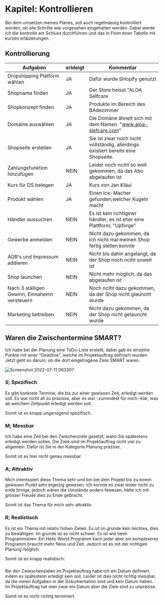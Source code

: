 # Kapitel: Kontrollieren
Bei dem umsetzen meines Planes, soll auch regelmässig kontrolliert werden, ob alle Schritte wie vorgesehen eingehalten werden. Dabei werde ich die kontrolle am Schluss durchführen und das in From einer Tabelle mit kurzen erläuterungen.

## Kontrollierung

| Aufgaben         | erldeigt |  Kommentar | 
| -------------- | - | - |
| Dropshipping Platform wählen   | JA  |Dafür wurde SHopify genutzt   |  
| Shopname finden  | JA  |Der Store heisst "ALOA Selfcare   |    
| Shopkonzept finden  | JA  |Produkte im Bereich des BAdezimmer   |   
| Domaine auswählen | JA  | Die Domäne ähnelt sich mit dem Namen. "www.aloa-slefcare.com"   |   
| Shopseite erstellen | JA  |Sie ist zwar noch nicht vollständig, allerdings existiert bereits eine Shopseite.  |  
| Zahlungsfunktion hinzufügen | NEIN  |Leider noch nciht so weit gekommen, da das Abo abgelaufen ist   |   
| Kurs für DS belegen | JA  |Kurs von Jan Kläui   |   
| Produkt wählen | JA  |Einen Ice-Macher  gefunden,welcher Kugeln macht |   
| Händler aussuchen | NEIN  | Es ist kein richtigewr händler, es ist eher eine Plattform; "Upforge"   |   
| Gewerbe anmelden | NEIN  |Nicht dazu gekommen, da ich nicht mal meinen Shop fertig stellen konnte   |   
| AGB's und Impressum addieren |NEIN   |Nicht bis dahin angelangt, da der Shop noch nciht soweit ist   |   
| Shop launchen |NEIN   |Nicht mehr möglich, da das abgelaufen ist   |   
| Nach 3 ställigen Gewinn, Einnahemn versteuern |NEIN   |Noch nciht dazu gekommen, da der Shop nicht glauncht wurde   |   
| Marketing betreiben |NEIN   |Nicht dazu gekommen, da der Shop nicht gelauncht wurde   |   

## Waren die Zwischentermine SMART?

Ich habe bei der Planung eine ToDo-Liste erstellt, dabei gab es einzelne Punkte mit einer "Deadline", welche im Projektauftrag definiert wurden. Jetzt geht es darum, ob die dort eingetragene Ziele SMART waren.

![Screenshot 2022-07-11 063307](https://user-images.githubusercontent.com/90186208/178189146-5607d0a9-af42-4aa8-b683-94dfeace51e0.png)

### S; Spezifisch

Es gibt konkrete Termine, die bis zur einer gewissen Zeit, erledigt werden soll. Es war nicht all zu präzisse, aber es war -zumindest für mich- klar, was ab welchem Zeitpunkt erledigt werden soll.

Somit ist es knapp ungenügend spezifisch.

### M; Messbar

Ich habe eine Zeit bei den Zwischenziele gesetzt, wann Sie spätestens erledigt werden sollen. Die Ziele sind im Projektauftrag nicht viel zu allgemein. Dafür ist Sie in der Kategorie Planung präziser.

Somit ist es hier nicht genau messbar.

### A; Attraktiv

Mich interessiert diese Thema sehr und bin bei dem Projekt bis zu einem gewissen Punkt sehr ergeizig gewesen. Ich konnte es zwar leider nicht zu ende bringe, jedoch wären die Umstände anders fewesen, hätte ich mit grosser Freude dies zu Ende gebracht.

Somit ist das Thema für mich sehr attraktiv

### R; Realistisch

Es ist ein Thema mit relativ hohen Zielen. Es ist im grunde kein leichtes, dies zu bewältigen. Im grunde ist es nicht schwer. Es ist wie beim Programmieren. Ein Hello World Programm kann jeder aber ein komplexeres Programm braucht mehr fleiss und Zeit. Jedoch ist es mit der richtigen Planung möglich.

Somit ist es knapp realistisch.

###

Bei den Zwieschenzielen im Projektauftrag habe ich ein Datum definiert, indem es spätestesn erledigt sein soll. Leider ist dies nicht richtig messbar, da die vielen Aufgaben in der Dokumentation sind und kein Datum haben. Im Projektauftrag hat man zwar ein Datum aber die Ziele sind zu unpräzise.

Somit ist es nicht richtig terminiert.

